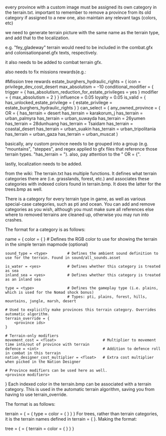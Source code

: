 every province with a custom image must be assigned its own category in the terrain.txt. important to remember to remove a province from its old category if assigned to a new one, also maintain any relevant tags (colors, etc)

we need to generate terrain picture with the same name as the terrain type, and add that to the localization.

e.g. "fey_gladeway" terrain would need to be included in the combat.gfx and colonisationpanel.gfx texts, respectively.

it also needs to be added to combat terrain gfx.

also needs to fix missions rewards(e.g.:

#Mission tree rewards
estate_burghers_hydraulic_rights = {
	icon = privilege_dev_cost_desert
	max_absolutism = -10
	conditional_modifier = { trigger = { has_absolutism_reduction_for_estate_privileges = yes } modifier = { max_absolutism = 2 } }
	influence = 0.05
	loyalty = 0.05
	is_valid = {
		has_unlocked_estate_privilege = { estate_privilege = estate_burghers_hydraulic_rights }
	}
	can_select = {
		any_owned_province = {
			OR = {
				has_terrain = desert
					has_terrain = karakorum_j
					has_terrain = urban_palmyra
					has_terrain = urban_suwayda
					has_terrain = 26yumen
					has_terrain = 28dunhuang
					has_terrain = Tsaidam
				has_terrain = coastal_desert
					has_terrain = urban_suakin
					has_terrain = urban_tripolitania
					has_terrain = urban_gaza
					has_terrain = urban_muscat
)

basically, any custom province needs to be grouped into a group (e.g. "mountains", "steppes", and regex applied to gfx files that reference those terrain types. "has_terrain = "). also, pay attention to the "						OR = {".

lastly, localization needs to be added.

from the wiki:
The terrain.txt has multiple functions. It defines what terrain categories there are (i.e. grasslands, forest, etc.) and associates these categories with indexed colors found in terrain.bmp. It does the latter for the trees.bmp as well.

There is a category for every terrain type in game, as well as various special-case categories, such as pti and ocean. You can add and remove categories as you wish, although you must make sure all references else where to removed terrains are cleaned up, otherwise you may run into crashes.

The format for a category is as follows:

name = {
    color = { <rgb> }           # Defines the RGB color to use for showing the terrain in the simple terrain mapmode (optional)
    
    sound_type = <type>         # Defines the ambient sound definition to use for the terrain. Found in sound/all_sounds.asset
    
    is_water = <yes>            # Defines whether this category is treated as sea
    inland_sea = <yes>          # Defines whether this category is treated as an inland sea
    
    type = <type>               # Defines the gameplay type (i.e. plains, which is used for the Nomad shock bonus)
                                # Types: pti, plains, forest, hills, mountains, jungle, marsh, desert
    
    # Used to explicitly make provinces this terrain category. Overrides automatic algorithm.
    terrain_override = {
        <province ids>
    }
    
    # Terrain-only modifiers
    movement_cost = <float>                     # Multiplier to movement time into/out of province with terrain
    defence = <int>                             # Addition to defence roll in combat in this terrain
    nation_designer_cost_multiplier = <float>   # Extra cost multiplier when picked in the Nation Designer
    
    # Province modifiers can be used here as well.
    <province modifiers>
}
Each indexed color in the terrain.bmp can be associated with a terrain category. This is used in the automatic terrain algorithm, saving you from having to use terrain_override.

The format is as follows:

terrain = {
    <name>  = {
        type = <terrain category>
        color = {
            <index>
        }
    }
}
For trees, rather than terrain categories, it is the terrain names defined in terrain = { }. Making the format:

tree = {
    <name>  = {
        terrain = <terrain>
        color = {
            <indexes>
        }
    }
}
